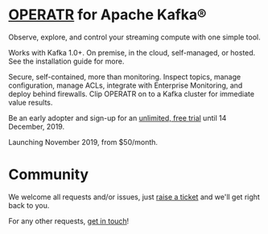 # [OPERATR](https://operatr.io) for Apache Kafka®

Observe, explore, and control your streaming compute with one simple tool.

Works with Kafka 1.0+. On premise, in the cloud, self-managed, or hosted. See the installation guide for more.

Secure, self-contained, more than monitoring. Inspect topics, manage configuration, manage ACLs, integrate with Enterprise Monitoring, and deploy behind firewalls. Clip OPERATR on to a Kafka cluster for immediate value results.

Be an early adopter and sign-up for an [unlimited, free trial](https://operatr.io/#/get-operatr) until 14 December, 2019.

Launching November 2019, from $50/month.

# Community

We welcome all requests and/or issues, just [raise a ticket](https://github.com/operatr-io/community/issues) and we'll get right back to you.

For any other requests, [get in touch](mailto:support@operatr.io)!
